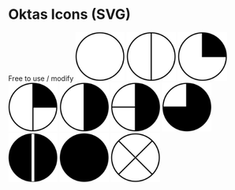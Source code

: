 # Oktas Icons (SVG)
Free to use / modify
<img src="https://github.com/Fyruz/oktas-icons/blob/main/oktas_0.svg" width="100" height="100" />
<img src="https://github.com/Fyruz/oktas-icons/blob/main/oktas_1.svg" width="100" height="100" />
<img src="https://github.com/Fyruz/oktas-icons/blob/main/oktas_2.svg" width="100" height="100" />
<img src="https://github.com/Fyruz/oktas-icons/blob/main/oktas_3.svg" width="100" height="100" />
<img src="https://github.com/Fyruz/oktas-icons/blob/main/oktas_4.svg" width="100" height="100" />
<img src="https://github.com/Fyruz/oktas-icons/blob/main/oktas_5.svg" width="100" height="100" />
<img src="https://github.com/Fyruz/oktas-icons/blob/main/oktas_6.svg" width="100" height="100" />
<img src="https://github.com/Fyruz/oktas-icons/blob/main/oktas_7.svg" width="100" height="100" />
<img src="https://github.com/Fyruz/oktas-icons/blob/main/oktas_8.svg" width="100" height="100" />
<img src="https://github.com/Fyruz/oktas-icons/blob/main/oktas_9.svg" width="100" height="100" />
